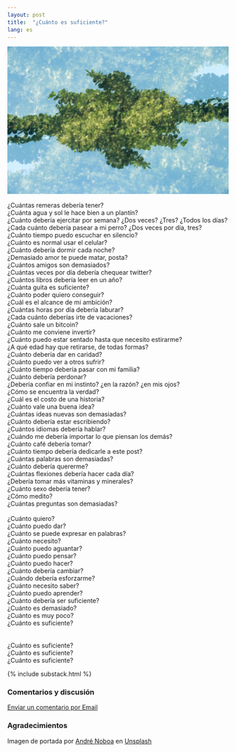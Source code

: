 ```yaml
---
layout: post
title:  "¿Cuánto es suficiente?"
lang: es
---
```

<img class="cover" src="/img/enough/cover.jpg">

¿Cuántas remeras debería tener?<br/>
¿Cuánta agua y sol le hace bien a un plantín?<br/>
¿Cuánto debería ejercitar por semana? ¿Dos veces? ¿Tres? ¿Todos los días?<br/>
¿Cada cuánto debería pasear a mi perro? ¿Dos veces por día, tres?<br/>
¿Cuánto tiempo puedo escuchar en silencio?<br/>
¿Cuánto es normal usar el celular?<br/>
¿Cuánto debería dormir cada noche?<br/>
¿Demasiado amor te puede matar, posta?<br/>
¿Cuántos amigos son demasiados?<br/>
¿Cuántas veces por día debería chequear twitter?<br/>
¿Cuántos libros debería leer en un año?<br/>
¿Cuánta guita es suficiente?<br/>
¿Cuánto poder quiero conseguir?<br/>
¿Cuál es el alcance de mi ambición?<br/>
¿Cuántas horas por día debería laburar?<br/>
¿Cada cuánto deberías irte de vacaciones?<br/>
¿Cuánto sale un bitcoin?<br/>
¿Cuánto me conviene invertir?<br/>
¿Cuánto puedo estar sentado hasta que necesito estirarme?<br/>
¿A qué edad hay que retirarse, de todas formas?<br/>
¿Cuánto debería dar en caridad?<br/>
¿Cuánto puedo ver a otros sufrir?<br/>
¿Cuánto tiempo debería pasar con mi familia?<br/>
¿Cuánto debería perdonar?<br/>
¿Debería confiar en mi instinto? ¿en la razón? ¿en mis ojos?<br/>
¿Cómo se encuentra la verdad?<br/>
¿Cuál es el costo de una historia?<br/>
¿Cuánto vale una buena idea?<br/>
¿Cuántas ideas nuevas son demasiadas?<br/>
¿Cuánto debería estar escribiendo?<br/>
¿Cuántos idiomas debería hablar?<br/>
¿Cuándo me debería importar lo que piensan los demás?<br/>
¿Cuánto café debería tomar?<br/>
¿Cuánto tiempo debería dedicarle a este post?<br/>
¿Cuántas palabras son demasiadas?<br/>
¿Cuánto debería quererme?<br/>
¿Cuántas flexiones debería hacer cada día?<br/>
¿Debería tomar más vitaminas y minerales?<br/>
¿Cuánto sexo debería tener?<br/>
¿Cómo medito?<br/>
¿Cuántas preguntas son demasiadas?<br/>
<br/>
¿Cuánto quiero?<br/>
¿Cuánto puedo dar?<br/>
¿Cuánto se puede expresar en palabras?<br/>
¿Cuánto necesito?<br/>
¿Cuánto puedo aguantar?<br/>
¿Cuánto puedo pensar?<br/>
¿Cuánto puedo hacer?<br/>
¿Cuánto debería cambiar?<br/>
¿Cuándo debería esforzarme?<br/>
¿Cuánto necesito saber?<br/>
¿Cuánto puedo aprender?<br/>
¿Cuánto debería ser suficiente?<br/>
¿Cuánto es demasiado?<br/>
¿Cuánto es muy poco?<br/>
¿Cuánto es suficiente?<br/>
<br/>
<br/>
¿Cuánto es suficiente?<br/>
¿Cuánto es suficiente?<br/>
¿Cuánto es suficiente?<br/>


{% include substack.html %}

### Comentarios y discusión
[Enviar un comentario por Email](mailto:enough@maraoz.com)


### Agradecimientos

<span>Imagen de portada por <a href="https://unsplash.com/@andrenoboa?utm_source=unsplash&amp;utm_medium=referral&amp;utm_content=creditCopyText">André Noboa</a> en <a href="https://unsplash.com/s/photos/chaos?utm_source=unsplash&amp;utm_medium=referral&amp;utm_content=creditCopyText">Unsplash</a></span>

